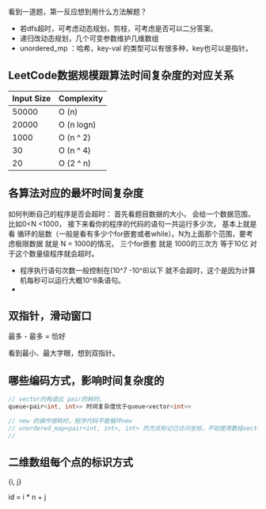 看到一道题，第一反应想到用什么方法解题？

- 若dfs超时，可考虑动态规划，剪枝，可考虑是否可以二分答案。
- 递归改动态规划，几个可变参数维护几维数组
- unordered_mp ：哈希，key-val 的类型可以有很多种，key也可以是指针。



## LeetCode数据规模跟算法时间复杂度的对应关系

| **Input Size** | **Complexity** |
| -------------- | -------------- |
| 50000          | O (n)          |
| 20000          | O (n logn)     |
| 1000           | O (n ^ 2)      |
| 30             | O (n ^ 4)      |
| 20             | O (2 ^ n)      |



## 各算法对应的最坏时间复杂度 

如何判断自己的程序是否会超时：  首先看题目数据的大小， 会给一个数据范围，比如0<N <1000， 接下来看你的程序的代码的语句一共运行多少次， 基本上就是看 循环的层数（一般是看有多少个for嵌套或者while）。N为上面那个范围，要考虑极限数据 就是 N = 1000的情况， 三个for嵌套 就是 1000的三次方 等于10亿 对于这个数量级程序就会超时。 

- 程序执行语句次数一般控制在(10^7 -10^8)以下 就不会超时，这个是因为计算机每秒可以运行大概10^8条语句。
- 



## 双指针，滑动窗口

最多 - 最多 = 恰好

看到最小、最大字眼，想到双指针。



## 哪些编码方式，影响时间复杂度的

```cpp
// vector的构造比 pair的耗时。
queue<pair<int, int>> 时间复杂度优于queue<vector<int>>

// new 的操作很耗时，程序代码不能循环new
// unordered_map<pair<int, int>, int> 的方式标记已访问坐标，不如使用数组vector<vector<int>>。
//
```



## 二维数组每个点的标识方式

{i, j} 

id = i * n + j
















